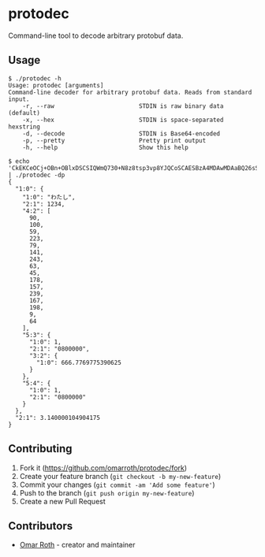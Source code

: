 # protodec

Command-line tool to decode arbitrary protobuf data.

## Usage

```
$ ./protodec -h
Usage: protodec [arguments]
Command-line decoder for arbitrary protobuf data. Reads from standard input.
    -r, --raw                        STDIN is raw binary data (default)
    -x, --hex                        STDIN is space-separated hexstring
    -d, --decode                     STDIN is Base64-encoded
    -p, --pretty                     Pretty print output
    -h, --help                       Show this help
```

```
$ echo 'CkEKCeOCj+OBn+OBlxDSCSIQWmQ730+N8z8tsp3vp8YJQCoSCAESBzA4MDAwMDAaBQ26sSZEKgsIARIHMDgwMDAwMBXD9UhA' | ./protodec -dp
{
  "1:0": {
    "1:0": "わたし",
    "2:1": 1234,
    "4:2": [
      90,
      100,
      59,
      223,
      79,
      141,
      243,
      63,
      45,
      178,
      157,
      239,
      167,
      198,
      9,
      64
    ],
    "5:3": {
      "1:0": 1,
      "2:1": "0800000",
      "3:2": {
        "1:0": 666.7769775390625
      }
    },
    "5:4": {
      "1:0": 1,
      "2:1": "0800000"
    }
  },
  "2:1": 3.140000104904175
}
```

## Contributing

1. Fork it (<https://github.com/omarroth/protodec/fork>)
2. Create your feature branch (`git checkout -b my-new-feature`)
3. Commit your changes (`git commit -am 'Add some feature'`)
4. Push to the branch (`git push origin my-new-feature`)
5. Create a new Pull Request

## Contributors

- [Omar Roth](https://github.com/omarroth) - creator and maintainer
